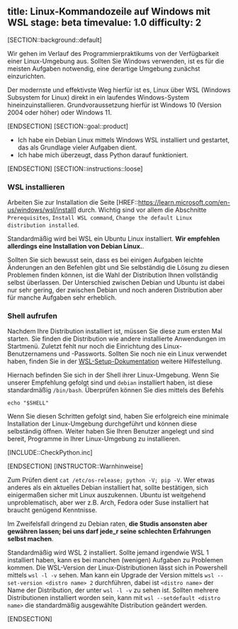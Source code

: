 title: Linux-Kommandozeile auf Windows mit WSL
stage: beta
timevalue: 1.0
difficulty: 2
---
[SECTION::background::default]

Wir gehen im Verlauf des Programmierpraktikums von der Verfügbarkeit einer Linux-Umgebung aus.
Sollten Sie Windows verwenden, ist es für die meisten Aufgaben notwendig, eine derartige Umgebung
zunächst einzurichten.

Der modernste und effektivste Weg hierfür ist es, Linux über
WSL (Windows Subsystem for Linux) direkt in ein laufendes Windows-System hineinzuinstallieren.
Grundvoraussetzung hierfür ist Windows 10 (Version 2004 oder höher) oder Windows 11.

[ENDSECTION]
[SECTION::goal::product]

- Ich habe ein Debian Linux mittels Windows WSL installiert und gestartet,
  das als Grundlage vieler Aufgaben dient.
- Ich habe mich überzeugt, dass Python darauf funktioniert.

[ENDSECTION]
[SECTION::instructions::loose]

### WSL installieren

Arbeiten Sie zur Installation die Seite 
[HREF::https://learn.microsoft.com/en-us/windows/wsl/install]
durch.
Wichtig sind vor allem die Abschnitte `Prerequisites`, `Install WSL command`,
`Change the default Linux distribution installed`.

Standardmäßig wird bei WSL ein Ubuntu Linux installiert.
**Wir empfehlen allerdings eine Installation von Debian Linux.**.

Sollten Sie sich bewusst sein, dass es bei einigen Aufgaben leichte Änderungen an den Befehlen
gibt und Sie selbständig die Lösung zu diesen Problemen finden können, ist die Wahl der
Distribution Ihnen vollständig selbst überlassen.
Der Unterschied zwischen Debian und Ubuntu ist dabei nur sehr gering,
der zwischen Debian und noch anderen Distribution aber für manche Aufgaben sehr erheblich.


### Shell aufrufen

Nachdem Ihre Distribution installiert ist, müssen Sie diese zum ersten Mal starten.
Sie finden die Distribution wie andere installierte Anwendungen im Startmenü.
Zuletzt fehlt nur noch die Einrichtung des Linux-Benutzernamens und -Passworts.
Sollten Sie noch nie ein Linux verwendet haben, finden Sie in der 
[WSL-Setup-Dokumentation](https://learn.microsoft.com/en-us/windows/wsl/setup/environment#set-up-your-linux-username-and-password) 
weitere Hilfestellung.

Hiernach befinden Sie sich in der Shell ihrer Linux-Umgebung. Wenn Sie unserer Empfehlung
gefolgt sind und `debian` installiert haben, ist diese standardmäßig `/bin/bash`.
Überprüfen können Sie dies mittels des Befehls 
  
    echo "$SHELL"

Wenn Sie diesen Schritten gefolgt sind, haben Sie erfolgreich eine minimale Installation
der Linux-Umgebung durchgeführt und können diese selbständig öffnen.
Weiter haben Sie Ihren Benutzer angelegt und sind bereit, Programme in Ihrer Linux-Umgebung
zu installieren.

[INCLUDE::CheckPython.inc]

[ENDSECTION]
[INSTRUCTOR::Warnhinweise]

Zum Prüfen dient `cat /etc/os-release; python -V; pip -V`. 
Wer etwas anderes als ein aktuelles Debian installiert hat, sollte bestätigen, 
sich einigermaßen sicher mit Linux auszukennen. 
Ubuntu ist weitgehend unproblematisch,
aber wer z.B. Arch, Fedora oder Suse installiert hat braucht genügend Kenntnisse.

Im Zweifelsfall dringend zu Debian raten, **die Studis ansonsten aber gewähren lassen;
bei uns darf jede_r seine schlechten Erfahrungen selbst machen**.

Standardmäßig wird WSL 2 installiert.
Sollte jemand irgendwie WSL 1 installiert haben, kann es bei manchen (wenigen) Aufgaben zu Problemen kommen.
Die WSL-Version der Linux-Distributionen lässt sich in Powershell mittels `wsl -l -v` sehen.
Man kann ein Upgrade der Version mittels `wsl --set-version <distro name> 2` 
durchführen, dabei ist `<distro name>` der Name der Distribution, der unter `wsl -l -v` zu sehen ist.
Sollten mehrere Distributionen installiert worden sein, kann mit 
`wsl --setdefault <distro name>`
die standardmäßig ausgewählte Distribution geändert werden.

[ENDSECTION]
